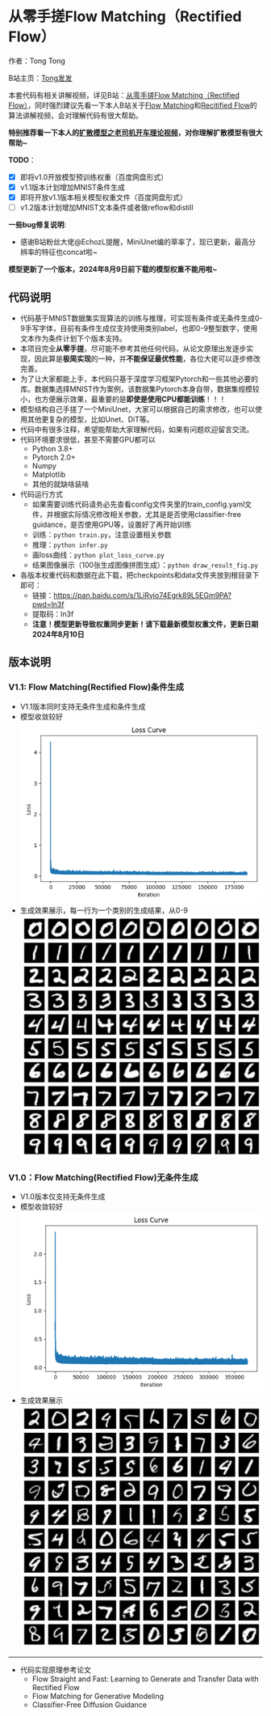 # 从零手搓Flow Matching（Rectified Flow）

作者：Tong Tong 

B站主页：[Tong发发](https://space.bilibili.com/323109608)

本套代码有相关讲解视频，详见B站：[从零手搓Flow Matching（Rectified Flow）](https://www.bilibili.com/video/BV1Sjv4ezEDN/)，同时强烈建议先看一下本人B站关于[Flow Matching](https://www.bilibili.com/video/BV1Wv3xeNEds/)和[Recitified Flow](https://www.bilibili.com/video/BV19m421G7W8/)的算法讲解视频，会对理解代码有很大帮助。

**特别推荐看一下本人的[扩散模型之老司机开车理论视频](https://www.bilibili.com/video/BV1qW42197dv/)，对你理解扩散模型有很大帮助~**

**TODO**：
- [x] 即将v1.0开放模型预训练权重（百度网盘形式）
- [x] v1.1版本计划增加MNIST条件生成 
- [x] 即将开放v1.1版本相关模型权重文件（百度网盘形式）
- [ ] v1.2版本计划增加MNIST文本条件或者做reflow和distill

**一些bug修复说明**:
- 感谢B站粉丝大佬@EchozL提醒，MiniUnet编的草率了，现已更新，最高分辨率的特征也concat啦~

**模型更新了一个版本，2024年8月9日前下载的模型权重不能用啦~**

## 代码说明
* 代码基于MNIST数据集实现算法的训练与推理，可实现有条件或无条件生成0-9手写字体，目前有条件生成仅支持使用类别label，也即0-9整型数字，使用文本作为条件计划下个版本支持。
* 本项目完全**从零手搓**，尽可能不参考其他任何代码，从论文原理出发逐步实现，因此算是**极简实现**的一种，并**不能保证最优性能**，各位大佬可以逐步修改完善。
* 为了让大家都能上手，本代码只基于深度学习框架Pytorch和一些其他必要的库。数据集选择MNIST作为案例，该数据集Pytorch本身自带，数据集规模较小，也方便展示效果，最重要的是**即使是使用CPU都能训练**！！！
* 模型结构自己手搓了一个MiniUnet，大家可以根据自己的需求修改，也可以使用其他更复杂的模型，比如Unet、DiT等。
* 代码中有很多注释，希望能帮助大家理解代码，如果有问题欢迎留言交流。
* 代码环境要求很低，甚至不需要GPU都可以
  * Python 3.8+
  * Pytorch 2.0+ 
  * Numpy
  * Matplotlib
  * 其他的就缺啥装啥
* 代码运行方式
  * 如果需要训练代码请务必先查看config文件夹里的train_config.yaml文件，并根据实际情况修改相关参数，尤其是是否使用classifier-free guidance，是否使用GPU等，设置好了再开始训练
  * 训练：`python train.py`，注意设置相关参数
  * 推理：`python infer.py`
  * 画loss曲线：`python plot_loss_curve.py`
  * 结果图像展示（100张生成图像拼图生成）：`python draw_result_fig.py`
* 各版本权重代码和数据在此下载，把checkpoints和data文件夹放到根目录下即可：
  * 链接：https://pan.baidu.com/s/1LiRvjo74Egrk89L5EGm9PA?pwd=ln3f 
  * 提取码：ln3f 
  * **注意！模型更新导致权重同步更新！请下载最新模型权重文件，更新日期2024年8月10日**

## 版本说明
### V1.1: Flow Matching(Rectified Flow)条件生成
* V1.1版本同时支持无条件生成和条件生成
* 模型收敛较好
![loss curve](/fig/loss_curve_cfg.png)
* 生成效果展示，每一行为一个类别的生成结果，从0-9
![results](/fig/results_fig_cfg.png)

### V1.0：Flow Matching(Rectified Flow)无条件生成
* V1.0版本仅支持无条件生成
* 模型收敛较好
![loss curve](/fig/loss_curve.png)
* 生成效果展示
![results](/fig/results_fig.png)

---
* 代码实现原理参考论文
    * Flow Straight and Fast: Learning to Generate and Transfer Data with Rectified Flow
    * Flow Matching for Generative Modeling
    * Classifier-Free Diffusion Guidance
